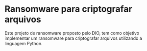# Ransomware para criptografar arquivos 
Este projeto de ransomware proposto pelo DIO, tem como objetivo implementar um ransomware para criptografar arquivos utilizando a linguagem Python.

